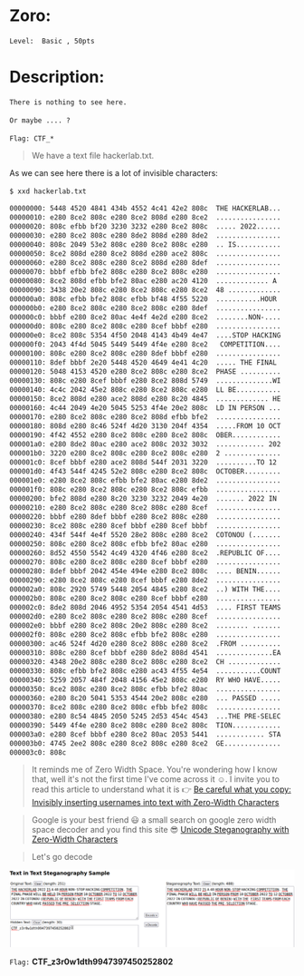 #  Zoro:
```
Level:  Basic , 50pts
```

# Description:

```
There is nothing to see here.

Or maybe .... ?

Flag: CTF_*
```

>We have a text file hackerlab.txt.

As we can see here there is a lot of invisible characters:

`$ xxd hackerlab.txt `
```
00000000: 5448 4520 4841 434b 4552 4c41 42e2 808c  THE HACKERLAB...
00000010: e280 8ce2 808c e280 8ce2 808d e280 8ce2  ................
00000020: 808c efbb bf20 3230 3232 e280 8ce2 808c  ..... 2022......
00000030: e280 8ce2 808c e280 8de2 808d e280 8de2  ................
00000040: 808c 2049 53e2 808c e280 8ce2 808c e280  .. IS...........
00000050: 8ce2 808d e280 8ce2 808d e280 ace2 808c  ................
00000060: e280 8ce2 808c e280 8ce2 808d e280 8def  ................
00000070: bbbf efbb bfe2 808c e280 8ce2 808c e280  ................
00000080: 8ce2 808d efbb bfe2 80ac e280 ac20 4120  ............. A 
00000090: 3438 20e2 808c e280 8ce2 808c e280 8ce2  48 .............
000000a0: 808c efbb bfe2 808c efbb bf48 4f55 5220  ...........HOUR 
000000b0: e280 8ce2 808c e280 8ce2 808c e280 8def  ................
000000c0: bbbf e280 8ce2 80ac 4e4f 4e2d e280 8ce2  ........NON-....
000000d0: 808c e280 8ce2 808c e280 8cef bbbf e280  ................
000000e0: 8ce2 808c 5354 4f50 2048 4143 4b49 4e47  ....STOP HACKING
000000f0: 2043 4f4d 5045 5449 5449 4f4e e280 8ce2   COMPETITION....
00000100: 808c e280 8ce2 808c e280 8def bbbf e280  ................
00000110: 8def bbbf 2e20 5448 4520 4649 4e41 4c20  ..... THE FINAL 
00000120: 5048 4153 4520 e280 8ce2 808c e280 8ce2  PHASE ..........
00000130: 808c e280 8cef bbbf e280 8ce2 808d 5749  ..............WI
00000140: 4c4c 2042 45e2 808c e280 8ce2 808c e280  LL BE...........
00000150: 8ce2 808d e280 ace2 808d e280 8c20 4845  ............. HE
00000160: 4c44 2049 4e20 5045 5253 4f4e 20e2 808c  LD IN PERSON ...
00000170: e280 8ce2 808c e280 8ce2 808d efbb bfe2  ................
00000180: 808d e280 8c46 524f 4d20 3130 204f 4354  .....FROM 10 OCT
00000190: 4f42 4552 e280 8ce2 808c e280 8ce2 808c  OBER............
000001a0: e280 8de2 80ac e280 ace2 808c 2032 3032  ............ 202
000001b0: 3220 e280 8ce2 808c e280 8ce2 808c e280  2 ..............
000001c0: 8cef bbbf e280 ace2 808d 544f 2031 3220  ..........TO 12 
000001d0: 4f43 544f 4245 52e2 808c e280 8ce2 808c  OCTOBER.........
000001e0: e280 8ce2 808c efbb bfe2 80ac e280 8de2  ................
000001f0: 808c e280 8ce2 808c e280 8ce2 808c efbb  ................
00000200: bfe2 808d e280 8c20 3230 3232 2049 4e20  ....... 2022 IN 
00000210: e280 8ce2 808c e280 8ce2 808c e280 8cef  ................
00000220: bbbf e280 8def bbbf e280 8ce2 808c e280  ................
00000230: 8ce2 808c e280 8cef bbbf e280 8cef bbbf  ................
00000240: 434f 544f 4e4f 5520 28e2 808c e280 8ce2  COTONOU (.......
00000250: 808c e280 8ce2 808c efbb bfe2 80ac e280  ................
00000260: 8d52 4550 5542 4c49 4320 4f46 e280 8ce2  .REPUBLIC OF....
00000270: 808c e280 8ce2 808c e280 8cef bbbf e280  ................
00000280: 8def bbbf 2042 454e 494e e280 8ce2 808c  .... BENIN......
00000290: e280 8ce2 808c e280 8cef bbbf e280 8de2  ................
000002a0: 808c 2920 5749 5448 2054 4845 e280 8ce2  ..) WITH THE....
000002b0: 808c e280 8ce2 808c e280 8cef bbbf e280  ................
000002c0: 8de2 808d 2046 4952 5354 2054 4541 4d53  .... FIRST TEAMS
000002d0: e280 8ce2 808c e280 8ce2 808c e280 8cef  ................
000002e0: bbbf e280 8ce2 808c 20e2 808c e280 8ce2  ........ .......
000002f0: 808c e280 8ce2 808c efbb bfe2 808c e280  ................
00000300: ac46 524f 4d20 e280 8ce2 808c e280 8ce2  .FROM ..........
00000310: 808c e280 8cef bbbf e280 8de2 808d 4541  ..............EA
00000320: 4348 20e2 808c e280 8ce2 808c e280 8ce2  CH .............
00000330: 808c efbb bfe2 808c e280 ac43 4f55 4e54  ...........COUNT
00000340: 5259 2057 484f 2048 4156 45e2 808c e280  RY WHO HAVE.....
00000350: 8ce2 808c e280 8ce2 808c efbb bfe2 80ac  ................
00000360: e280 8c20 5041 5353 4544 20e2 808c e280  ... PASSED .....
00000370: 8ce2 808c e280 8ce2 808c efbb bfe2 808c  ................
00000380: e280 8c54 4845 2050 5245 2d53 454c 4543  ...THE PRE-SELEC
00000390: 5449 4f4e e280 8ce2 808c e280 8ce2 808c  TION............
000003a0: e280 8cef bbbf e280 8ce2 80ac 2053 5441  ............ STA
000003b0: 4745 2ee2 808c e280 8ce2 808c e280 8ce2  GE..............
000003c0: 808c  

```

>It reminds me of Zero Width Space.  You're wondering how I know that, well it's not the first time I've come across it ☺️. I invite you to read this article to understand what it is 👉 [Be careful what you copy: Invisibly inserting usernames into text with Zero-Width Characters](https://medium.com/@umpox/be-careful-what-you-copy-invisibly-inserting-usernames-into-text-with-zero-width-characters-18b4e6f17b66)

>Google is your best friend  😃
a small search on google zero width space decoder and you find this site 😎 [Unicode Steganography with Zero-Width Characters](https://www.google.com/url?sa=t&rct=j&q=&esrc=s&source=web&cd=&cad=rja&uact=8&ved=2ahUKEwjNpPCX7_P5AhWsS_EDHaHbDgQQFnoECAsQAQ&url=https%3A%2F%2F330k.github.io%2Fmisc_tools%2Funicode_steganography.html&usg=AOvVaw3ShU_Jb-nn0r6IBkk1TKer) 

>Let's go decode 

<img src="File/flag_zero.png">

```Flag:``` **CTF_z3r0w1dth9947397450252802** 
